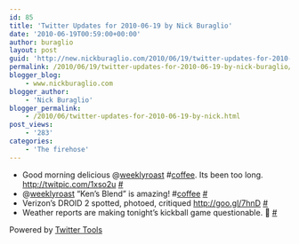 ```yaml
---
id: 85
title: 'Twitter Updates for 2010-06-19 by Nick Buraglio'
date: '2010-06-19T00:59:00+00:00'
author: buraglio
layout: post
guid: 'http://new.nickburaglio.com/2010/06/19/twitter-updates-for-2010-06-19-by-nick-buraglio/'
permalink: /2010/06/19/twitter-updates-for-2010-06-19-by-nick-buraglio/
blogger_blog:
    - www.nickburaglio.com
blogger_author:
    - 'Nick Buraglio'
blogger_permalink:
    - /2010/06/twitter-updates-for-2010-06-19-by-nick.html
post_views:
    - '283'
categories:
    - 'The firehose'
---
```


- Good morning delicious @[weeklyroast](http://twitter.com/weeklyroast) #[coffee](http://search.twitter.com/search?q=%23coffee). Its been too long. <http://twitpic.com/1xso2u> [\#](http://twitter.com/buraglio/statuses/16466210912)
- @[weeklyroast](http://twitter.com/weeklyroast) “Ken’s Blend” is amazing! #[coffee](http://search.twitter.com/search?q=%23coffee) [\#](http://twitter.com/buraglio/statuses/16466733984)
- Verizon’s DROID 2 spotted, photoed, critiqued <http://goo.gl/7hnD> [\#](http://twitter.com/buraglio/statuses/16475484799)
- Weather reports are making tonight’s kickball game questionable. 🙁 [\#](http://twitter.com/buraglio/statuses/16504288873)

Powered by [Twitter Tools](http://alexking.org/projects/wordpress)